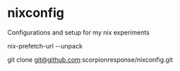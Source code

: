 # nixconfig
Configurations and setup for my nix experiments

nix-prefetch-url --unpack <url of whatever>

git clone git@github.com:scorpionresponse/nixconfig.git
